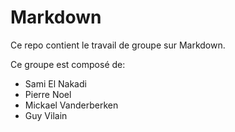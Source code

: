 # Markdown

Ce repo contient le travail de groupe sur Markdown.

Ce groupe est composé de: 

* Sami El Nakadi
* Pierre Noel
* Mickael Vanderberken
* Guy Vilain

